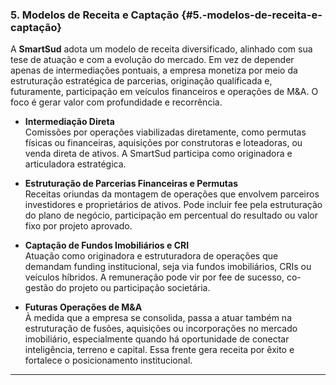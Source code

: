 ### **5\. Modelos de Receita e Captação** {#5.-modelos-de-receita-e-captação}

A **SmartSud** adota um modelo de receita diversificado, alinhado com sua tese de atuação e com a evolução do mercado. Em vez de depender apenas de intermediações pontuais, a empresa monetiza por meio da estruturação estratégica de parcerias, originação qualificada e, futuramente, participação em veículos financeiros e operações de M\&A. O foco é gerar valor com profundidade e recorrência.

* **Intermediação Direta**  
  Comissões por operações viabilizadas diretamente, como permutas físicas ou financeiras, aquisições por construtoras e loteadoras, ou venda direta de ativos. A SmartSud participa como originadora e articuladora estratégica.

* **Estruturação de Parcerias Financeiras e Permutas**  
  Receitas oriundas da montagem de operações que envolvem parceiros investidores e proprietários de ativos. Pode incluir fee pela estruturação do plano de negócio, participação em percentual do resultado ou valor fixo por projeto aprovado.

* **Captação de Fundos Imobiliários e CRI**  
  Atuação como originadora e estruturadora de operações que demandam funding institucional, seja via fundos imobiliários, CRIs ou veículos híbridos. A remuneração pode vir por fee de sucesso, co-gestão do projeto ou participação societária.

* **Futuras Operações de M\&A**  
  À medida que a empresa se consolida, passa a atuar também na estruturação de fusões, aquisições ou incorporações no mercado imobiliário, especialmente quando há oportunidade de conectar inteligência, terreno e capital. Essa frente gera receita por êxito e fortalece o posicionamento institucional.

---

